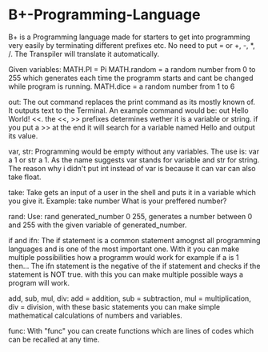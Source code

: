 # B+-Programming-Language

B+ is a Programming language made for starters to get into programming very easily by terminating different prefixes etc. No need to put = or +, -, *, /. The Transpiler will
translate it automatically.

Given variables:
	MATH.PI = Pi
	MATH.random = a random number from 0 to 255 which generates each time the programm starts and cant be changed while program is running.
	MATH.dice = a random number from 1 to 6

out:
	The out command replaces the print command as its mostly known of. It outputs text to the Terminal. An example command would be: out Hello World! <<.
	the <<, >> prefixes determines wether it is a variable or string. if you put a >> at the end it will search for a variable named Hello and output its value.

var, str:
	Programming would be empty without any variables. The use is: var a 1 or str a 1. As the name suggests var stands for variable and str for string. The reason
	why i didn't put int instead of var is because it can var can also take float.

take:
	Take gets an input of a user in the shell and puts it in a variable which you give it. Example: take number What is your preffered number?

rand:
	Use: rand generated_number 0 255, generates a number between 0 and 255 with the given variable of generated_number.

if and ifn:
	The if statement is a common statement amognst all programming languages and is one of the most important one. With it you can make multiple possibilities how a programm would work for example if a is 1 then... The ifn statement is the negative of the if statement and checks if the statement is NOT true. with this you can make multiple possible ways a program will work.

add, sub, mul, div:
	add = addition, sub = subtraction, mul = multiplication, div = division, with these basic statements you can make simple mathematical calculations of numbers and variables.

func:
	With "func" you can create functions which are lines of codes which can be recalled at any time.